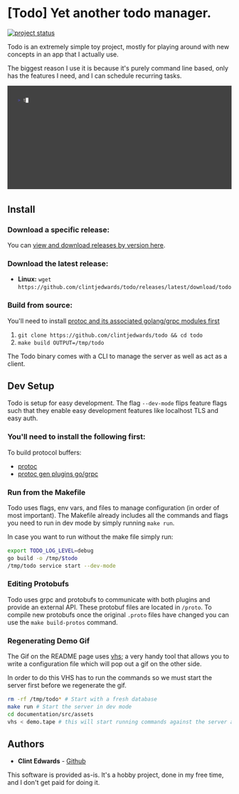 # [Todo] Yet another todo manager.

[![project status][project-status]][project-status]

Todo is an extremely simple toy project, mostly for playing around with new concepts in an app that I actually use.

The biggest reason I use it is because it's purely command line based, only has the features I need, and I can schedule
recurring tasks.

<img src="./demo.gif" />

## Install

### Download a specific release:

You can [view and download releases by version here][releases-url].

### Download the latest release:

- **Linux:** `wget https://github.com/clintjedwards/todo/releases/latest/download/todo`

### Build from source:

You'll need to install [protoc and its associated golang/grpc modules first](https://grpc.io/docs/languages/go/quickstart/)

1. `git clone https://github.com/clintjedwards/todo && cd todo`
2. `make build OUTPUT=/tmp/todo`

The Todo binary comes with a CLI to manage the server as well as act as a client.

## Dev Setup

Todo is setup for easy development. The flag `--dev-mode` flips feature flags such that they enable easy development
features like localhost TLS and easy auth.

### You'll need to install the following first:

To build protocol buffers:

- [protoc](https://grpc.io/docs/protoc-installation/)
- [protoc gen plugins go/grpc](https://grpc.io/docs/languages/go/quickstart/)

### Run from the Makefile

Todo uses flags, env vars, and files to manage configuration (in order of most important). The Makefile already includes all the commands and flags you need to run in dev mode by simply running `make run`.

In case you want to run without the make file simply run:

```bash
export TODO_LOG_LEVEL=debug
go build -o /tmp/$todo
/tmp/todo service start --dev-mode
```

### Editing Protobufs

Todo uses grpc and protobufs to communicate with both plugins and provide an external API. These protobuf
files are located in `/proto`. To compile new protobufs once the original `.proto` files have changed you can use the `make build-protos` command.

### Regenerating Demo Gif

The Gif on the README page uses [vhs](https://github.com/charmbracelet/vhs); a very handy tool that allows you to write a configuration file which will pop out
a gif on the other side.

In order to do this VHS has to run the commands so we must start the server first before we regenerate the gif.

```bash
rm -rf /tmp/todo* # Start with a fresh database
make run # Start the server in dev mode
cd documentation/src/assets
vhs < demo.tape # this will start running commands against the server and output the gif as demo.gif.
```

## Authors

- **Clint Edwards** - [Github](https://github.com/clintjedwards)

This software is provided as-is. It's a hobby project, done in my free time, and I don't get paid for doing it.

[godoc-badge]: https://pkg.go.dev/badge/github.com/clintjedwards/todo
[godoc-url]: https://pkg.go.dev/github.com/clintjedwards/todo
[goreport-badge]: https://goreportcard.com/badge/github.com/clintjedwards/todo
[releases-url]: https://github.com/clintjedwards/todo/releases
[project-status]: https://img.shields.io/badge/Project%20Status-Alpha-orange?style=flat-square
